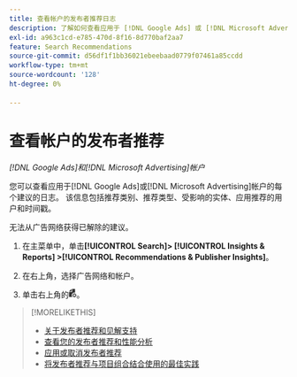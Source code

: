 ```yaml
---
title: 查看帐户的发布者推荐日志
description: 了解如何查看应用于 [!DNL Google Ads] 或 [!DNL Microsoft Advertising] 帐户的每个推荐的日志。
exl-id: a963c1cd-e785-470d-8f16-8d770baf2aa7
feature: Search Recommendations
source-git-commit: d56df1f1bb36021ebeebaad0779f07461a85ccdd
workflow-type: tm+mt
source-wordcount: '128'
ht-degree: 0%

---
```


# 查看帐户的发布者推荐

*[!DNL Google Ads]和[!DNL Microsoft Advertising]帐户*

您可以查看应用于[!DNL Google Ads]或[!DNL Microsoft Advertising]帐户的每个建议的日志。 该信息包括推荐类别、推荐类型、受影响的实体、应用推荐的用户和时间戳。

无法从广告网络获得已解除的建议。

1. 在主菜单中，单击&#x200B;**[!UICONTROL Search]> [!UICONTROL Insights & Reports] >[!UICONTROL Recommendations & Publisher Insights]**。

1. 在右上角，选择广告网络和帐户。

1. 单击右上角的![推荐日志](/help/search-social-commerce/assets/recommendations-log-view.png "推荐日志")。

>[!MORELIKETHIS]
>
>* [关于发布者推荐和见解支持](recommendation-support.md)
>* [查看您的发布者推荐和性能分析](recommendation-view.md)
>* [应用或取消发布者推荐](recommendation-apply-dismiss.md)
>* [将发布者推荐与项目组合结合使用的最佳实践](recommendation-best-practices.md)

